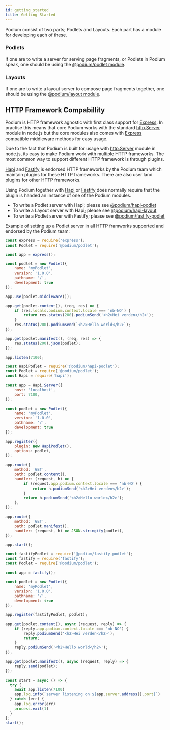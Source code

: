 ```yaml
---
id: getting_started
title: Getting Started
---
```


Podium consist of two parts; Podlets and Layouts. Each part has a module for
developing each of these.

### Podlets

If one are to write a server for serving page fragments, or Podlets in Podium
speak, one should be using the [@podium/podlet module](api/podlet.md).

### Layouts

If one are to write a layout server to compose page fragments together, one
should be using the [@podium/layout module](api/layout.md).

## HTTP Framework Compabillity

Podium is HTTP framework agnostic with first class support for [Express]. In
practise this means that core Podium works with the standard [http.Server]
module in node.js but the core modules also comes with [Express] compatible
middleware methods for easy usage.

Due to the fact that Podium is built for usage with [http.Server] module in
node.js, its easy to make Podium work with multiple HTTP frameworks. The most
common way to support different HTTP framework is through plugins.

[Hapi] and [Fastify] is endorsed HTTP frameworks by the Podium team which
maintain plugins for these HTTP frameworks. There are also user land plugins
for other HTTP frameworks.

Using Podium together with [Hapi] or [Fastify] does normally require that the
plugin is handed an instance of one of the Podium modules.

 * To write a Podlet server with Hapi; please see [@podium/hapi-podlet]
 * To write a Layout server with Hapi; please see [@podium/hapi-layout]
 * To write a Podlet server with Fastify; please see [@podium/fastify-podlet]

Example of setting up a Podlet server in all HTTP framworks supported and
endorsed by the Podium team:

<!--DOCUSAURUS_CODE_TABS-->
<!--Express-->
```js
const express = require('express');
const Podlet = require('@podium/podlet');

const app = express();

const podlet = new Podlet({
    name: 'myPodlet',
    version: '1.0.0',
    pathname: '/',
    development: true
});

app.use(podlet.middleware());

app.get(podlet.content(), (req, res) => {
    if (res.locals.podium.context.locale === 'nb-NO') {
        return res.status(200).podiumSend('<h2>Hei verden</h2>');
    }
    res.status(200).podiumSend(`<h2>Hello world</h2>`);
});

app.get(podlet.manifest(), (req, res) => {
    res.status(200).json(podlet);
});

app.listen(7100);
```

<!--Hapi-->
```js
const HapiPodlet = require('@podium/hapi-podlet');
const Podlet = require('@podium/podlet');
const Hapi = require('hapi');

const app = Hapi.Server({
    host: 'localhost',
    port: 7100,
});

const podlet = new Podlet({
    name: 'myPodlet',
    version: '1.0.0',
    pathname: '/',
    development: true
});

app.register({
    plugin: new HapiPodlet(),
    options: podlet,
});

app.route({
    method: 'GET',
    path: podlet.content(),
    handler: (request, h) => {
        if (request.app.podium.context.locale === 'nb-NO') {
            return h.podiumSend('<h2>Hei verden</h2>');
        }
        return h.podiumSend('<h2>Hello world</h2>');
    },
});

app.route({
    method: 'GET',
    path: podlet.manifest(),
    handler: (request, h) => JSON.stringify(podlet),
});

app.start();
```

<!--Fastify-->
```js
const fastifyPodlet = require('@podium/fastify-podlet');
const fastify = require('fastify');
const Podlet = require('@podium/podlet');

const app = fastify();

const podlet = new Podlet({
    name: 'myPodlet',
    version: '1.0.0',
    pathname: '/',
    development: true
});

app.register(fastifyPodlet, podlet);

app.get(podlet.content(), async (request, reply) => {
    if (reply.app.podium.context.locale === 'nb-NO') {
        reply.podiumSend('<h2>Hei verden</h2>');
        return;
    }
    reply.podiumSend('<h2>Hello world</h2>');
});

app.get(podlet.manifest(), async (request, reply) => {
    reply.send(podlet);
});

const start = async () => {
  try {
    await app.listen(7100)
    app.log.info(`server listening on ${app.server.address().port}`)
  } catch (err) {
    app.log.error(err)
    process.exit(1)
  }
};
start();
```
<!--END_DOCUSAURUS_CODE_TABS-->


[@podium/fastify-podlet]: https://github.com/podium-lib/fastify-podlet
[@podium/hapi-podlet]: https://github.com/podium-lib/hapi-podlet
[@podium/hapi-layout]: https://github.com/podium-lib/hapi-layout
[http.Server]: https://nodejs.org/dist/latest-v12.x/docs/api/http.html#http_class_http_server
[Express]: https://expressjs.com/
[Fastify]: https://www.fastify.io/
[Hapi]: https://hapijs.com/
